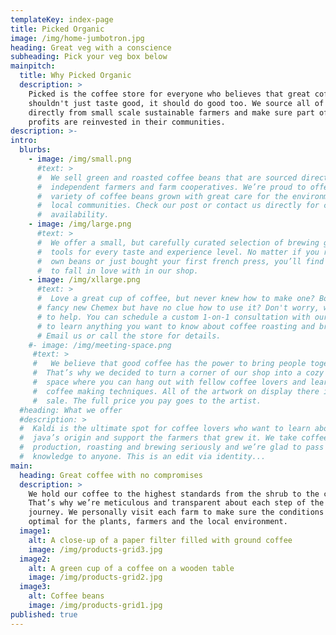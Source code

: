 ```yaml
---
templateKey: index-page
title: Picked Organic
image: /img/home-jumbotron.jpg
heading: Great veg with a conscience
subheading: Pick your veg box below
mainpitch:
  title: Why Picked Organic
  description: >
    Picked is the coffee store for everyone who believes that great coffee
    shouldn't just taste good, it should do good too. We source all of our beans
    directly from small scale sustainable farmers and make sure part of the
    profits are reinvested in their communities.
description: >-
intro:
  blurbs:
    - image: /img/small.png
      #text: >
      #  We sell green and roasted coffee beans that are sourced directly from
      #  independent farmers and farm cooperatives. We’re proud to offer a
      #  variety of coffee beans grown with great care for the environment and
      #  local communities. Check our post or contact us directly for current
      #  availability.
    - image: /img/large.png
      #text: >
      #  We offer a small, but carefully curated selection of brewing gear and
      #  tools for every taste and experience level. No matter if you roast your
      #  own beans or just bought your first french press, you’ll find a gadget
      #  to fall in love with in our shop.
    - image: /img/xllarge.png
      #text: >
      #  Love a great cup of coffee, but never knew how to make one? Bought a
      # fancy new Chemex but have no clue how to use it? Don't worry, we’re here
      # to help. You can schedule a custom 1-on-1 consultation with our baristas
      # to learn anything you want to know about coffee roasting and brewing.
      # Email us or call the store for details.
    #- image: /img/meeting-space.png
     #text: >
     #   We believe that good coffee has the power to bring people together.
     #  That’s why we decided to turn a corner of our shop into a cozy meeting
     #  space where you can hang out with fellow coffee lovers and learn about
     #  coffee making techniques. All of the artwork on display there is for
     #  sale. The full price you pay goes to the artist.
  #heading: What we offer
  #description: >
  #  Kaldi is the ultimate spot for coffee lovers who want to learn about their
  #  java’s origin and support the farmers that grew it. We take coffee
  #  production, roasting and brewing seriously and we’re glad to pass that
  #  knowledge to anyone. This is an edit via identity...
main:
  heading: Great coffee with no compromises
  description: >
    We hold our coffee to the highest standards from the shrub to the cup.
    That’s why we’re meticulous and transparent about each step of the coffee’s
    journey. We personally visit each farm to make sure the conditions are
    optimal for the plants, farmers and the local environment.
  image1:
    alt: A close-up of a paper filter filled with ground coffee
    image: /img/products-grid3.jpg
  image2:
    alt: A green cup of a coffee on a wooden table
    image: /img/products-grid2.jpg
  image3:
    alt: Coffee beans
    image: /img/products-grid1.jpg
published: true
---
```

